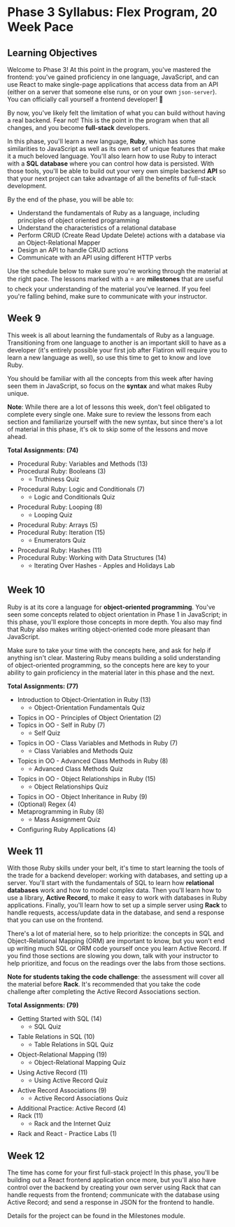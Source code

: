 # Phase 3 Syllabus: Flex Program, 20 Week Pace

## Learning Objectives

Welcome to Phase 3! At this point in the program, you've mastered the frontend:
you've gained proficiency in one language, JavaScript, and can use React to make
single-page applications that access data from an API (either on a server that
someone else runs, or on your own `json-server`). You can officially call
yourself a frontend developer! 🎉

By now, you've likely felt the limitation of what you can build without having a
real backend. Fear not! This is the point in the program when that all changes,
and you become **full-stack** developers.

In this phase, you'll learn a new language, **Ruby**, which has some
similarities to JavaScript as well as its own set of unique features that make
it a much beloved language. You'll also learn how to use Ruby to interact with a
**SQL database** where you can control how data is persisted. With those tools,
you'll be able to build out your very own simple backend **API** so that your
next project can take advantage of all the benefits of full-stack development.

By the end of the phase, you will be able to:

- Understand the fundamentals of Ruby as a language, including principles of
  object oriented programming
- Understand the characteristics of a relational database
- Perform CRUD (Create Read Update Delete) actions with a database via an
  Object-Relational Mapper
- Design an API to handle CRUD actions
- Communicate with an API using different HTTP verbs

Use the schedule below to make sure you're working through the material at
the right pace. The lessons marked with a ⭐️ are **milestones** that are useful
to check your understanding of the material you've learned. If you feel you're
falling behind, make sure to communicate with your instructor.

## Week 9

This week is all about learning the fundamentals of Ruby as a language.
Transitioning from one language to another is an important skill to have as a
developer (it's entirely possible your first job after Flatiron will require you
to learn a new language as well), so use this time to get to know and love Ruby.

You should be familiar with all the concepts from this week after having seen
them in JavaScript, so focus on the **syntax** and what makes Ruby unique.

**Note**: While there are a lot of lessons this week, don't feel obligated to
complete every single one. Make sure to review the lessons from each section and
familiarize yourself with the new syntax, but since there's a lot of material in
this phase, it's ok to skip some of the lessons and move ahead.

**Total Assignments: (74)**

- Procedural Ruby: Variables and Methods (13)
- Procedural Ruby: Booleans (3)
  - ⭐️ Truthiness Quiz
- Procedural Ruby: Logic and Conditionals (7)
  - ⭐️ Logic and Conditionals Quiz
- Procedural Ruby: Looping (8)
  - ⭐️ Looping Quiz
- Procedural Ruby: Arrays (5)
- Procedural Ruby: Iteration (15)
  - ⭐️ Enumerators Quiz
- Procedural Ruby: Hashes (11)
- Procedural Ruby: Working with Data Structures (14)
  - ⭐️ Iterating Over Hashes - Apples and Holidays Lab

## Week 10

Ruby is at its core a language for **object-oriented programming**. You've seen
some concepts related to object orientation in Phase 1 in JavaScript; in this
phase, you'll explore those concepts in more depth. You also may find that Ruby
also makes writing object-oriented code more pleasant than JavaScript.

Make sure to take your time with the concepts here, and ask for help if anything
isn't clear. Mastering Ruby means building a solid understanding of
object-oriented programming, so the concepts here are key to your ability to
gain proficiency in the material later in this phase and the next.

**Total Assignments: (77)**

- Introduction to Object-Orientation in Ruby (13)
  - ⭐️ Object-Orientation Fundamentals Quiz
- Topics in OO - Principles of Object Orientation (2)
- Topics in OO - Self in Ruby (7)
  - ⭐️ Self Quiz
- Topics in OO - Class Variables and Methods in Ruby (7)
  - ⭐️ Class Variables and Methods Quiz
- Topics in OO - Advanced Class Methods in Ruby (8)
  - ⭐️ Advanced Class Methods Quiz
- Topics in OO - Object Relationships in Ruby (15)
  - ⭐️ Object Relationships Quiz
- Topics in OO - Object Inheritance in Ruby (9)
- (Optional) Regex (4)
- Metaprogramming in Ruby (8)
  - ⭐️ Mass Assignment Quiz
- Configuring Ruby Applications (4)

## Week 11

With those Ruby skills under your belt, it's time to start learning the tools of
the trade for a backend developer: working with databases, and setting up a
server. You'll start with the fundamentals of SQL to learn how **relational
databases** work and how to model complex data. Then you'll learn how to use a
library, **Active Record**, to make it easy to work with databases in Ruby
applications. Finally, you'll learn how to set up a simple server using **Rack**
to handle requests, access/update data in the database, and send a response that
you can use on the frontend.

There's a lot of material here, so to help prioritize: the concepts in SQL and
Object-Relational Mapping (ORM) are important to know, but you won't end up
writing much SQL or ORM code yourself once you learn Active Record. If you find
those sections are slowing you down, talk with your instructor to help
prioritize, and focus on the readings over the labs from those sections.

**Note for students taking the code challenge**: the assessment will cover all
the material before **Rack**. It's recommended that you take the code challenge
after completing the Active Record Associations section.

**Total Assignments: (79)**

- Getting Started with SQL (14)
  - ⭐️ SQL Quiz
- Table Relations in SQL (10)
  - ⭐️ Table Relations in SQL Quiz
- Object-Relational Mapping (19)
  - ⭐️ Object-Relational Mapping Quiz
- Using Active Record (11)
  - ⭐️ Using Active Record Quiz
- Active Record Associations (9)
  - ⭐️ Active Record Associations Quiz
- Additional Practice: Active Record (4)
- Rack (11)
  - ⭐️ Rack and the Internet Quiz
- Rack and React - Practice Labs (1)

## Week 12

The time has come for your first full-stack project! In this phase, you'll be
building out a React frontend application once more, but you'll also have
control over the backend by creating your own server using Rack that can handle
requests from the frontend; communicate with the database using Active Record;
and send a response in JSON for the frontend to handle.

Details for the project can be found in the Milestones module.
